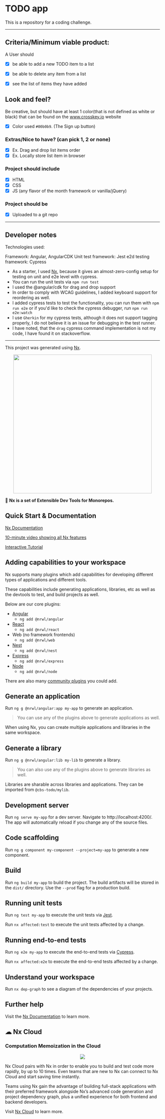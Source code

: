 # TODO app

This is a repository for a coding challenge.

---

## Criteria/Minimum viable product:

A User should

- [x] be able to add a new TODO item to a list

- [x] be able to delete any item from a list

- [x] see the list of items they have added

## Look and feel?

Be creative, but should have at least 1 color(that is not defined as white or black) that can be found on the www.crosskey.io website

- [x] Color used `#00b0b9`. (The Sign up button)

### Extras/Nice to have? (can pick 1, 2 or none)

- [x] Ex. Drag and drop list items order
- [x] Ex. Locally store list item in browser

### Project should include

- [x] HTML
- [x] CSS
- [x] JS (any flavor of the month framework or vanilla/jQuery)

### Project should be

- [x] Uploaded to a git repo

---

## Developer notes

Technologies used:

Framework: Angular, AngularCDK
Unit test framework: Jest
e2d testing framework: Cypress

- As a starter, I used [Nx](https://nx.dev), because it gives an almost-zero-config setup for testing on unit and e2e level with cypress.
- You can run the unit tests via `npm run test`
- I used the @angular/cdk for drag and drop support
- In order to comply with WCAG guidelines, I added keyboard support for reordering as well.
- I added cypress tests to test the functionality, you can run them with `npm run e2e` or if you'd like to check the cypress debugger, run `npm run e2e:watch`
- I use `Gherkin` for my cypress tests, although it does not support tagging properly, I do not believe it is an issue for debugging in the test runner.
- I have noted, that the `drag` cypress command implementation is not my code, I have found it on stackoverflow.

---

This project was generated using [Nx](https://nx.dev).

<p align="center"><img src="https://raw.githubusercontent.com/nrwl/nx/master/images/nx-logo.png" width="450"></p>

🔎 **Nx is a set of Extensible Dev Tools for Monorepos.**

## Quick Start & Documentation

[Nx Documentation](https://nx.dev/angular)

[10-minute video showing all Nx features](https://nx.dev/angular/getting-started/what-is-nx)

[Interactive Tutorial](https://nx.dev/angular/tutorial/01-create-application)

## Adding capabilities to your workspace

Nx supports many plugins which add capabilities for developing different types of applications and different tools.

These capabilities include generating applications, libraries, etc as well as the devtools to test, and build projects as well.

Below are our core plugins:

- [Angular](https://angular.io)
  - `ng add @nrwl/angular`
- [React](https://reactjs.org)
  - `ng add @nrwl/react`
- Web (no framework frontends)
  - `ng add @nrwl/web`
- [Nest](https://nestjs.com)
  - `ng add @nrwl/nest`
- [Express](https://expressjs.com)
  - `ng add @nrwl/express`
- [Node](https://nodejs.org)
  - `ng add @nrwl/node`

There are also many [community plugins](https://nx.dev/nx-community) you could add.

## Generate an application

Run `ng g @nrwl/angular:app my-app` to generate an application.

> You can use any of the plugins above to generate applications as well.

When using Nx, you can create multiple applications and libraries in the same workspace.

## Generate a library

Run `ng g @nrwl/angular:lib my-lib` to generate a library.

> You can also use any of the plugins above to generate libraries as well.

Libraries are sharable across libraries and applications. They can be imported from `@cbs-todo/mylib`.

## Development server

Run `ng serve my-app` for a dev server. Navigate to http://localhost:4200/. The app will automatically reload if you change any of the source files.

## Code scaffolding

Run `ng g component my-component --project=my-app` to generate a new component.

## Build

Run `ng build my-app` to build the project. The build artifacts will be stored in the `dist/` directory. Use the `--prod` flag for a production build.

## Running unit tests

Run `ng test my-app` to execute the unit tests via [Jest](https://jestjs.io).

Run `nx affected:test` to execute the unit tests affected by a change.

## Running end-to-end tests

Run `ng e2e my-app` to execute the end-to-end tests via [Cypress](https://www.cypress.io).

Run `nx affected:e2e` to execute the end-to-end tests affected by a change.

## Understand your workspace

Run `nx dep-graph` to see a diagram of the dependencies of your projects.

## Further help

Visit the [Nx Documentation](https://nx.dev/angular) to learn more.

## ☁ Nx Cloud

### Computation Memoization in the Cloud

<p align="center"><img src="https://raw.githubusercontent.com/nrwl/nx/master/images/nx-cloud-card.png"></p>

Nx Cloud pairs with Nx in order to enable you to build and test code more rapidly, by up to 10 times. Even teams that are new to Nx can connect to Nx Cloud and start saving time instantly.

Teams using Nx gain the advantage of building full-stack applications with their preferred framework alongside Nx’s advanced code generation and project dependency graph, plus a unified experience for both frontend and backend developers.

Visit [Nx Cloud](https://nx.app/) to learn more.
